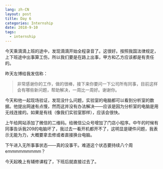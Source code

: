 ```yaml
---
lang: zh-CN
layout: post
title: Day 6
categories: Internship
date: 2018-9-10
tags:
  - internship
---
```


今天乘滴滴上班的途中，发现滴滴开始全程录音了。这很好。按照我国法律规定，上下班途中出事算工伤，所以我们要是在路上出事，甲方和乙方应该都是有责任的。

昨天左博给我发信称：

> 非常感谢你的工作，做的很棒，接下来你要问一下公司所有同事，目前这样会有哪些新问题，帮助解决，一周比一周好。谢谢你。

今天和他一起现场验证，发现没什么问题，实验室的电脑都可以看到分析室的数据。他提出网速有点慢，然而这并没有办法解决——应该是因为分析室的电脑是用无线连接的。如果是有线（像我们实验室那样），应该会很快。

上午给网站添加了微信的二维码。给微信公众号增加了门店小程序。中午的时候有同事告诉我209的电脑坏了，我过去一看开机都开不了，这明显是硬件问题，我表示无能为力，大概要拿去修或者直接换台电脑。

下午进入无所事事状态——真的没事干。难道这个状态要持续八个周emmmmmmmmm？

今天起晚上有辅修课程了，下班后就直接过去了。
